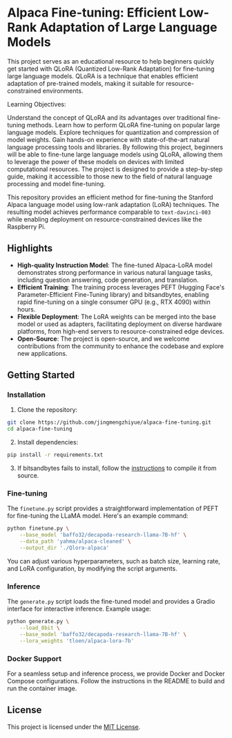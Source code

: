 
# Alpaca Fine-tuning: Efficient Low-Rank Adaptation of Large Language Models

This project serves as an educational resource to help beginners quickly get started with QLoRA (Quantized Low-Rank Adaptation) for fine-tuning large language models. QLoRA is a technique that enables efficient adaptation of pre-trained models, making it suitable for resource-constrained environments.

Learning Objectives:

Understand the concept of QLoRA and its advantages over traditional fine-tuning methods.
Learn how to perform QLoRA fine-tuning on popular large language models.
Explore techniques for quantization and compression of model weights.
Gain hands-on experience with state-of-the-art natural language processing tools and libraries.
By following this project, beginners will be able to fine-tune large language models using QLoRA, allowing them to leverage the power of these models on devices with limited computational resources. The project is designed to provide a step-by-step guide, making it accessible to those new to the field of natural language processing and model fine-tuning.

This repository provides an efficient method for fine-tuning the Stanford Alpaca language model using low-rank adaptation (LoRA) techniques. The resulting model achieves performance comparable to `text-davinci-003` while enabling deployment on resource-constrained devices like the Raspberry Pi.

## Highlights

- **High-quality Instruction Model**: The fine-tuned Alpaca-LoRA model demonstrates strong performance in various natural language tasks, including question answering, code generation, and translation.
- **Efficient Training**: The training process leverages PEFT (Hugging Face's Parameter-Efficient Fine-Tuning library) and bitsandbytes, enabling rapid fine-tuning on a single consumer GPU (e.g., RTX 4090) within hours.
- **Flexible Deployment**: The LoRA weights can be merged into the base model or used as adapters, facilitating deployment on diverse hardware platforms, from high-end servers to resource-constrained edge devices.
- **Open-Source**: The project is open-source, and we welcome contributions from the community to enhance the codebase and explore new applications.

## Getting Started

### Installation

1. Clone the repository:

```bash
git clone https://github.com/jingmengzhiyue/alpaca-fine-tuning.git
cd alpaca-fine-tuning
```

2. Install dependencies:

```bash
pip install -r requirements.txt
```

3. If bitsandbytes fails to install, follow the [instructions](https://github.com/TimDettmers/bitsandbytes/blob/main/compile_from_source.md) to compile it from source.

### Fine-tuning

The `finetune.py` script provides a straightforward implementation of PEFT for fine-tuning the LLaMA model. Here's an example command:

```bash
python finetune.py \
    --base_model 'baffo32/decapoda-research-llama-7B-hf' \
    --data_path 'yahma/alpaca-cleaned' \
    --output_dir './Qlora-alpaca'
```

You can adjust various hyperparameters, such as batch size, learning rate, and LoRA configuration, by modifying the script arguments.

### Inference

The `generate.py` script loads the fine-tuned model and provides a Gradio interface for interactive inference. Example usage:

```bash
python generate.py \
    --load_8bit \
    --base_model 'baffo32/decapoda-research-llama-7B-hf' \
    --lora_weights 'tloen/alpaca-lora-7b'
```

### Docker Support

For a seamless setup and inference process, we provide Docker and Docker Compose configurations. Follow the instructions in the README to build and run the container image.


## License

This project is licensed under the [MIT License](LICENSE).